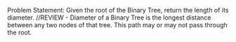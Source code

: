 Problem Statement: Given the root of the Binary Tree, return the length of its diameter.  //REVIEW -  Diameter of a Binary Tree is the longest distance between any two nodes of that tree. This path may or may not pass through the root.